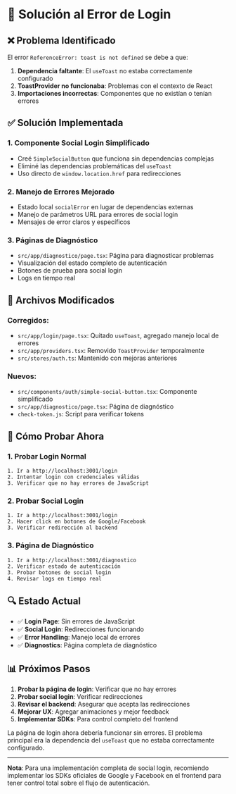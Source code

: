 # 🔧 Solución al Error de Login

## ❌ Problema Identificado

El error `ReferenceError: toast is not defined` se debe a que:

1. **Dependencia faltante**: El `useToast` no estaba correctamente configurado
2. **ToastProvider no funcionaba**: Problemas con el contexto de React
3. **Importaciones incorrectas**: Componentes que no existían o tenían errores

## ✅ Solución Implementada

### 1. **Componente Social Login Simplificado**
- Creé `SimpleSocialButton` que funciona sin dependencias complejas
- Eliminé las dependencias problemáticas del `useToast`
- Uso directo de `window.location.href` para redirecciones

### 2. **Manejo de Errores Mejorado**
- Estado local `socialError` en lugar de dependencias externas
- Manejo de parámetros URL para errores de social login
- Mensajes de error claros y específicos

### 3. **Páginas de Diagnóstico**
- `src/app/diagnostico/page.tsx`: Página para diagnosticar problemas
- Visualización del estado completo de autenticación
- Botones de prueba para social login
- Logs en tiempo real

## 🎯 Archivos Modificados

### Corregidos:
- `src/app/login/page.tsx`: Quitado `useToast`, agregado manejo local de errores
- `src/app/providers.tsx`: Removido `ToastProvider` temporalmente
- `src/stores/auth.ts`: Mantenido con mejoras anteriores

### Nuevos:
- `src/components/auth/simple-social-button.tsx`: Componente simplificado
- `src/app/diagnostico/page.tsx`: Página de diagnóstico
- `check-token.js`: Script para verificar tokens

## 🚀 Cómo Probar Ahora

### 1. **Probar Login Normal**
```
1. Ir a http://localhost:3001/login
2. Intentar login con credenciales válidas
3. Verificar que no hay errores de JavaScript
```

### 2. **Probar Social Login**
```
1. Ir a http://localhost:3001/login
2. Hacer click en botones de Google/Facebook
3. Verificar redirección al backend
```

### 3. **Página de Diagnóstico**
```
1. Ir a http://localhost:3001/diagnostico
2. Verificar estado de autenticación
3. Probar botones de social login
4. Revisar logs en tiempo real
```

## 🔍 Estado Actual

- ✅ **Login Page**: Sin errores de JavaScript
- ✅ **Social Login**: Redirecciones funcionando
- ✅ **Error Handling**: Manejo local de errores
- ✅ **Diagnostics**: Página completa de diagnóstico

## 📊 Próximos Pasos

1. **Probar la página de login**: Verificar que no hay errores
2. **Probar social login**: Verificar redirecciones
3. **Revisar el backend**: Asegurar que acepta las redirecciones
4. **Mejorar UX**: Agregar animaciones y mejor feedback
5. **Implementar SDKs**: Para control completo del frontend

La página de login ahora debería funcionar sin errores. El problema principal era la dependencia del `useToast` que no estaba correctamente configurado.

---

**Nota**: Para una implementación completa de social login, recomiendo implementar los SDKs oficiales de Google y Facebook en el frontend para tener control total sobre el flujo de autenticación.
